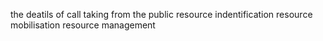 the deatils of call taking from the public
resource indentification
resource mobilisation
resource management
